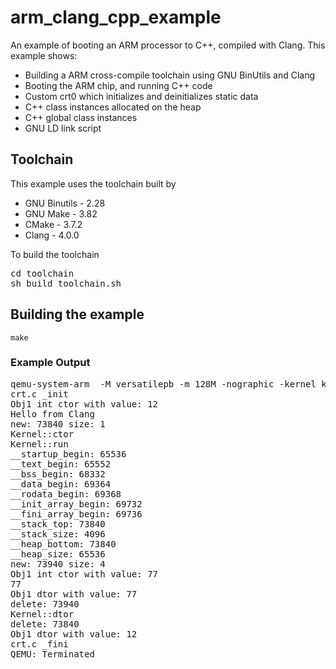 # arm_clang_cpp_example

An example of booting an ARM processor to C++, compiled with Clang.  This example shows:

* Building a ARM cross-compile toolchain using GNU BinUtils and Clang
* Booting the ARM chip, and running C++ code
* Custom crt0 which initializes and deinitializes static data
* C++ class instances allocated on the heap 
* C++ global class instances
* GNU LD link script

## Toolchain

This example uses the toolchain built by 

* GNU Binutils - 2.28
* GNU Make - 3.82
* CMake - 3.7.2
* Clang - 4.0.0

To build the toolchain

<pre>
cd toolchain
sh build_toolchain.sh
</pre>

## Building the example

`make`

### Example Output

<pre>
qemu-system-arm  -M versatilepb -m 128M -nographic -kernel kernel.bin
crt.c _init
Obj1 int ctor with value: 12
Hello from Clang
new: 73840 size: 1
Kernel::ctor
Kernel::run
__startup_begin: 65536
__text_begin: 65552
__bss_begin: 68332
__data_begin: 69364
__rodata_begin: 69368
__init_array_begin: 69732
__fini_array_begin: 69736
__stack_top: 73840
__stack_size: 4096
__heap_bottom: 73840
__heap_size: 65536
new: 73940 size: 4
Obj1 int ctor with value: 77
77
Obj1 dtor with value: 77
delete: 73940
Kernel::dtor
delete: 73840
Obj1 dtor with value: 12
crt.c _fini
QEMU: Terminated
</pre>
